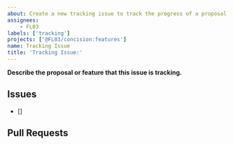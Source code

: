 ```yaml
---
about: Create a new tracking issue to track the progress of a proposal or feature.
assignees:
    - FL03
labels: ['tracking']
projects: ['@FL03/concision:features']
name: Tracking Issue
title: 'Tracking Issue:'
---
```


**Describe the proposal or feature that this issue is tracking.**

## Issues

- []

## Pull Requests
